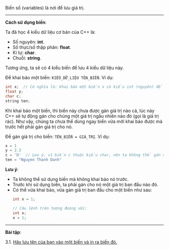 Biến số (variables) là nơi để lưu giá trị.

---

**Cách sử dụng biến**:

Ta đã học 4 kiểu dữ liệu cơ bản của C++ là:
- Số nguyên: **int**.
- Số thực/số thập phân: **float**.
- Kí tự: **char**.
- Chuỗi: **string**.

Tương ứng, ta sẽ có 4 kiểu biến để lưu 4 kiểu dữ liệu này.

Để khai báo một biến: `KIỂU_DỮ_LIỆU TÊN_BIẾN`. Ví dụ:

```C++
int x;  // Có nghĩa là: khai báo một biến x có kiểu int (nguyên) để lưu số nguyên.
float y;
char c;
string ten;
```

Khi khai báo một biến, thì biến này chưa được gán giá trị nào cả, lúc này C++ sẽ tự động gán
cho chúng một giá trị ngẫu nhiên nào đó (gọi là giá trị rác). Như vậy, chúng ta chưa thể dùng
ngay biến vừa mới khai báo được mà trước hết phải gán giá trị cho nó.

Để gán giá trị cho biến: `TÊN_BIẾN = GIÁ_TRỊ`. Ví dụ:

```C++
x = 1
y = 2.3
c = 'D'  // Lưu ý, vì biến c thuộc kiểu char, nên ta không thể gán một chuỗi cho nó như là c = "D"
ten = "Nguyen Thanh Danh"
```

**Lưu ý**:
- Ta không thể sử dụng biến mà không khai báo nó trước.
- Trước khi sử dụng biến, ta phải gán cho nó một giá trị ban đầu nào đó.
- Có thể vừa khai báo, vừa gán giá trị ban đầu cho một biến như sau:
  ```C++
  int x = 1;
  
  // Câu lệnh trên tương đương với:
  int x;
  x = 1;
  ```
  
---

**Bài tập**:

3.1. [Hãy lưu tên của bạn vào một biến và in ra biến đó.](https://repl.it/@VeirPlays/31)
